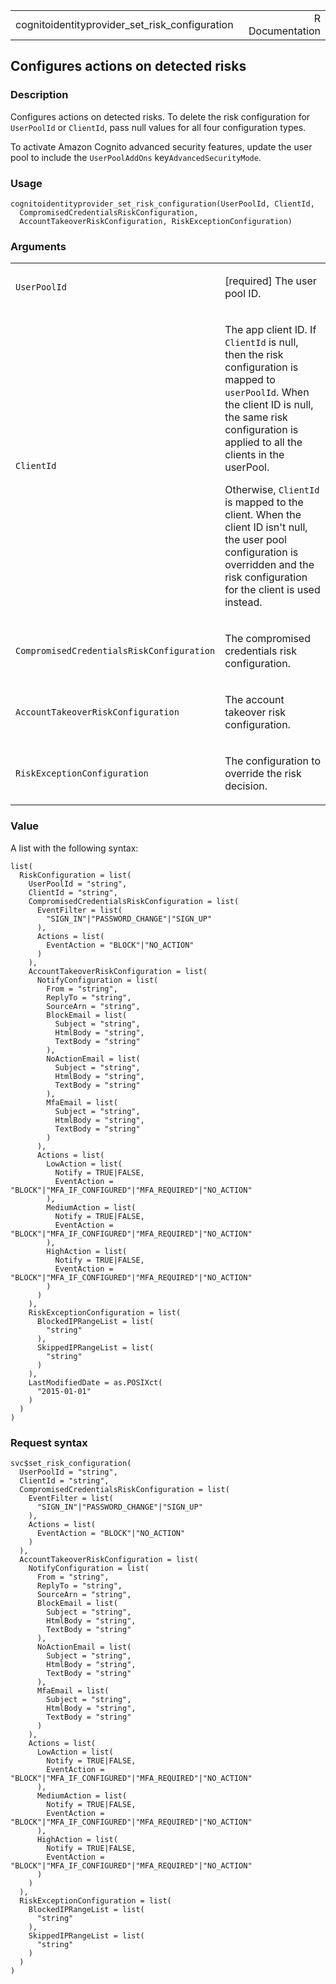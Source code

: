<table style="width: 100%;">
<tbody>
<tr class="odd">
<td>cognitoidentityprovider_set_risk_configuration</td>
<td style="text-align: right;">R Documentation</td>
</tr>
</tbody>
</table>

## Configures actions on detected risks

### Description

Configures actions on detected risks. To delete the risk configuration
for `UserPoolId` or `ClientId`, pass null values for all four
configuration types.

To activate Amazon Cognito advanced security features, update the user
pool to include the `UserPoolAddOns` key`AdvancedSecurityMode`.

### Usage

    cognitoidentityprovider_set_risk_configuration(UserPoolId, ClientId,
      CompromisedCredentialsRiskConfiguration,
      AccountTakeoverRiskConfiguration, RiskExceptionConfiguration)

### Arguments

<table>
<colgroup>
<col style="width: 35%" />
<col style="width: 65%" />
</colgroup>
<tbody>
<tr class="odd">
<td><code
id="cognitoidentityprovider_set_risk_configuration_:_UserPoolId">UserPoolId</code></td>
<td><p>[required] The user pool ID.</p></td>
</tr>
<tr class="even">
<td><code
id="cognitoidentityprovider_set_risk_configuration_:_ClientId">ClientId</code></td>
<td><p>The app client ID. If <code>ClientId</code> is null, then the
risk configuration is mapped to <code>userPoolId</code>. When the client
ID is null, the same risk configuration is applied to all the clients in
the userPool.</p>
<p>Otherwise, <code>ClientId</code> is mapped to the client. When the
client ID isn't null, the user pool configuration is overridden and the
risk configuration for the client is used instead.</p></td>
</tr>
<tr class="odd">
<td><code
id="cognitoidentityprovider_set_risk_configuration_:_CompromisedCredentialsRiskConfiguration">CompromisedCredentialsRiskConfiguration</code></td>
<td><p>The compromised credentials risk configuration.</p></td>
</tr>
<tr class="even">
<td><code
id="cognitoidentityprovider_set_risk_configuration_:_AccountTakeoverRiskConfiguration">AccountTakeoverRiskConfiguration</code></td>
<td><p>The account takeover risk configuration.</p></td>
</tr>
<tr class="odd">
<td><code
id="cognitoidentityprovider_set_risk_configuration_:_RiskExceptionConfiguration">RiskExceptionConfiguration</code></td>
<td><p>The configuration to override the risk decision.</p></td>
</tr>
</tbody>
</table>

### Value

A list with the following syntax:

    list(
      RiskConfiguration = list(
        UserPoolId = "string",
        ClientId = "string",
        CompromisedCredentialsRiskConfiguration = list(
          EventFilter = list(
            "SIGN_IN"|"PASSWORD_CHANGE"|"SIGN_UP"
          ),
          Actions = list(
            EventAction = "BLOCK"|"NO_ACTION"
          )
        ),
        AccountTakeoverRiskConfiguration = list(
          NotifyConfiguration = list(
            From = "string",
            ReplyTo = "string",
            SourceArn = "string",
            BlockEmail = list(
              Subject = "string",
              HtmlBody = "string",
              TextBody = "string"
            ),
            NoActionEmail = list(
              Subject = "string",
              HtmlBody = "string",
              TextBody = "string"
            ),
            MfaEmail = list(
              Subject = "string",
              HtmlBody = "string",
              TextBody = "string"
            )
          ),
          Actions = list(
            LowAction = list(
              Notify = TRUE|FALSE,
              EventAction = "BLOCK"|"MFA_IF_CONFIGURED"|"MFA_REQUIRED"|"NO_ACTION"
            ),
            MediumAction = list(
              Notify = TRUE|FALSE,
              EventAction = "BLOCK"|"MFA_IF_CONFIGURED"|"MFA_REQUIRED"|"NO_ACTION"
            ),
            HighAction = list(
              Notify = TRUE|FALSE,
              EventAction = "BLOCK"|"MFA_IF_CONFIGURED"|"MFA_REQUIRED"|"NO_ACTION"
            )
          )
        ),
        RiskExceptionConfiguration = list(
          BlockedIPRangeList = list(
            "string"
          ),
          SkippedIPRangeList = list(
            "string"
          )
        ),
        LastModifiedDate = as.POSIXct(
          "2015-01-01"
        )
      )
    )

### Request syntax

    svc$set_risk_configuration(
      UserPoolId = "string",
      ClientId = "string",
      CompromisedCredentialsRiskConfiguration = list(
        EventFilter = list(
          "SIGN_IN"|"PASSWORD_CHANGE"|"SIGN_UP"
        ),
        Actions = list(
          EventAction = "BLOCK"|"NO_ACTION"
        )
      ),
      AccountTakeoverRiskConfiguration = list(
        NotifyConfiguration = list(
          From = "string",
          ReplyTo = "string",
          SourceArn = "string",
          BlockEmail = list(
            Subject = "string",
            HtmlBody = "string",
            TextBody = "string"
          ),
          NoActionEmail = list(
            Subject = "string",
            HtmlBody = "string",
            TextBody = "string"
          ),
          MfaEmail = list(
            Subject = "string",
            HtmlBody = "string",
            TextBody = "string"
          )
        ),
        Actions = list(
          LowAction = list(
            Notify = TRUE|FALSE,
            EventAction = "BLOCK"|"MFA_IF_CONFIGURED"|"MFA_REQUIRED"|"NO_ACTION"
          ),
          MediumAction = list(
            Notify = TRUE|FALSE,
            EventAction = "BLOCK"|"MFA_IF_CONFIGURED"|"MFA_REQUIRED"|"NO_ACTION"
          ),
          HighAction = list(
            Notify = TRUE|FALSE,
            EventAction = "BLOCK"|"MFA_IF_CONFIGURED"|"MFA_REQUIRED"|"NO_ACTION"
          )
        )
      ),
      RiskExceptionConfiguration = list(
        BlockedIPRangeList = list(
          "string"
        ),
        SkippedIPRangeList = list(
          "string"
        )
      )
    )
